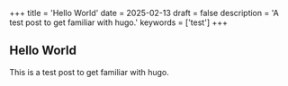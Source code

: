 +++
title = 'Hello World'
date = 2025-02-13
draft = false
description = 'A test post to get familiar with hugo.'
keywords = ['test']
+++

## Hello World

This is a test post to get familiar with hugo.
